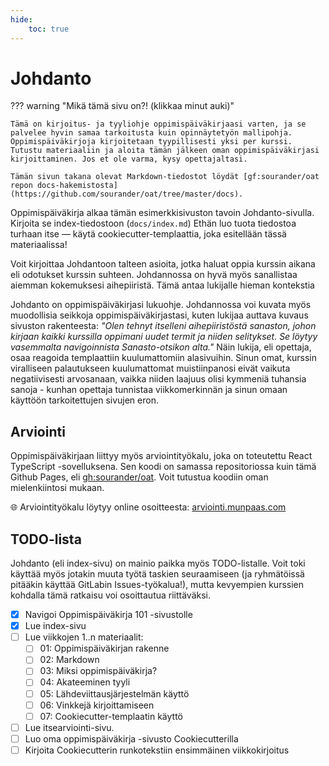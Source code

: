 ```yaml
---
hide:
    toc: true
---
```


#  Johdanto

??? warning "Mikä tämä sivu on?! (klikkaa minut auki)"

    Tämä on kirjoitus- ja tyyliohje oppimispäiväkirjaasi varten, ja se palvelee hyvin samaa tarkoitusta kuin opinnäytetyön mallipohja. Oppimispäiväkirjoja kirjoitetaan tyypillisesti yksi per kurssi. Tutustu materiaaliin ja aloita tämän jälkeen oman oppimispäiväkirjasi kirjoittaminen. Jos et ole varma, kysy opettajaltasi.

    Tämän sivun takana olevat Markdown-tiedostot löydät [gf:sourander/oat repon docs-hakemistosta](https://github.com/sourander/oat/tree/master/docs).

Oppimispäiväkirja alkaa tämän esimerkkisivuston tavoin Johdanto-sivulla. Kirjoita se index-tiedostoon (`docs/index.md`) Ethän luo tuota tiedostoa turhaan itse — käytä cookiecutter-templaattia, joka esitellään tässä materiaalissa! 

Voit kirjoittaa Johdantoon talteen asioita, jotka haluat oppia kurssin aikana eli odotukset kurssin suhteen. Johdannossa on hyvä myös sanallistaa aiemman kokemuksesi aihepiiristä. Tämä antaa lukijalle hieman kontekstia

Johdanto on oppimispäiväkirjasi lukuohje. Johdannossa voi kuvata myös muodollisia seikkoja oppimispäiväkirjastasi, kuten lukijaa auttava kuvaus sivuston rakenteesta: *"Olen tehnyt itselleni aihepiiristöstä sanaston, johon kirjaan kaikki kurssilla oppimani uudet termit ja niiden selitykset. Se löytyy vasemmalta navigoinnista Sanasto-otsikon alta."* Näin lukija, eli opettaja, osaa reagoida templaattiin kuulumattomiin alasivuihin. Sinun omat, kurssin viralliseen palautukseen kuulumattomat muistiinpanosi eivät vaikuta negatiivisesti arvosanaan, vaikka niiden laajuus olisi kymmeniä tuhansia sanoja - kunhan opettaja tunnistaa viikkomerkinnän ja sinun omaan käyttöön tarkoitettujen sivujen eron.

## Arviointi

Oppimispäiväkirjaan liittyy myös arviointityökalu, joka on toteutettu React TypeScript -sovelluksena. Sen koodi on samassa repositoriossa kuin tämä Github Pages, eli [gh:sourander/oat](https://github.com/sourander/oat/). Voit tutustua koodiin oman mielenkiintosi mukaan.

🌐 Arviointityökalu löytyy online osoitteesta: [arviointi.munpaas.com](https://arviointi.munpaas.com/)

## TODO-lista

Johdanto (eli index-sivu) on mainio paikka myös TODO-listalle. Voit toki käyttää myös jotakin muuta työtä taskien seuraamiseen (ja ryhmätöissä pitääkin käyttää GitLabin Issues-työkalua!), mutta kevyempien kurssien kohdalla tämä ratkaisu voi osoittautua riittäväksi.

- [x] Navigoi Oppimispäiväkirja 101 -sivustolle
- [x] Lue index-sivu
- [ ] Lue viikkojen 1..n materiaalit:
    - [ ] 01: Oppimispäiväkirjan rakenne
    - [ ] 02: Markdown
    - [ ] 03: Miksi oppimispäiväkirja?
    - [ ] 04: Akateeminen tyyli
    - [ ] 05: Lähdeviittausjärjestelmän käyttö
    - [ ] 06: Vinkkejä kirjoittamiseen
    - [ ] 07: Cookiecutter-templaatin käyttö
- [ ] Lue itsearviointi-sivu.
- [ ] Luo oma oppimispäiväkirja -sivusto Cookiecutterilla
- [ ] Kirjoita Cookiecutterin runkotekstiin ensimmäinen viikkokirjoitus
